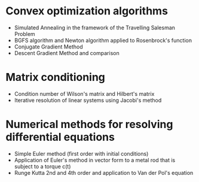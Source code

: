 # Convex optimization algorithms
* Simulated Annealing in the framework of the Travelling Salesman Problem
* BGFS algorithm and Newton algorithm applied to Rosenbrock's function
* Conjugate Gradient Method
* Descent Gradient Method and comparison

# Matrix conditioning

* Condition number of Wilson's matrix and Hilbert's matrix
* Iterative resolution of linear systems using Jacobi's method

# Numerical methods for resolving differential equations

* Simple Euler method (first order with initial conditions)
* Application of Euler's method in vector form to a metal rod that is subject to a torque c(t)
* Runge Kutta 2nd and 4th order and application to Van der Pol's equation
